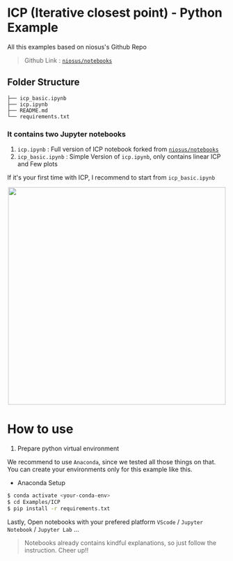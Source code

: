 
# ICP (Iterative closest point) - Python Example 

All this examples based on niosus's Github Repo 

> Github Link : [`niosus/notebooks`](https://nbviewer.jupyter.org/github/niosus/notebooks/blob/master/icp.ipynb)

## Folder Structure

```
├── icp_basic.ipynb
├── icp.ipynb
├── README.md
└── requirements.txt
```

### It contains two Jupyter notebooks

1. `icp.ipynb` : Full version of ICP notebook forked from [`niosus/notebooks`](https://nbviewer.jupyter.org/github/niosus/notebooks/blob/master/icp.ipynb)
2. `icp_basic.ipynb` : Simple Version of `icp.ipynb`, only contains linear ICP and Few plots

If it's your first time with ICP, I recommend to start from `icp_basic.ipynb`

<p align="center">
    <img src="https://user-images.githubusercontent.com/12381733/106376184-15832700-63d6-11eb-9ea0-371865931144.png" width="500">
</p>


# How to use

1. Prepare python virtual environment

We recommend to use `Anaconda`, since we tested all those things on that. You can create your environments only for this example like this.


* Anaconda Setup
  
```bash
$ conda activate <your-conda-env>
$ cd Examples/ICP
$ pip install -r requirements.txt
```

Lastly, Open notebooks with your prefered platform `VScode` / `Jupyter Notebook` / `Jupyter Lab` ...
> Notebooks already contains kindful explanations, so just follow the instruction. Cheer up!!




